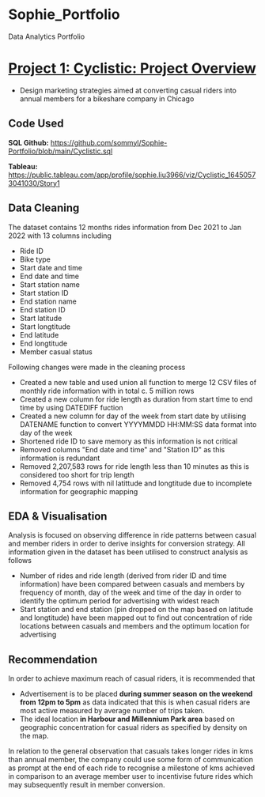 # Sophie_Portfolio
Data Analytics Portfolio

# [Project 1: Cyclistic: Project Overview](https://github.com/sommyl/Sophie-Portfolio/blob/main/Cyclistic%20Project.md)
* Design marketing strategies aimed at converting casual riders into annual members for a bikeshare company in Chicago

## Code Used
**SQL Github:** https://github.com/sommyl/Sophie-Portfolio/blob/main/Cyclistic.sql

**Tableau:** https://public.tableau.com/app/profile/sophie.liu3966/viz/Cyclistic_16450573041030/Story1

## Data Cleaning

The dataset contains 12 months rides information from Dec 2021 to Jan 2022 with 13 columns including

* Ride ID
* Bike type
* Start date and time
* End date and time 
* Start station name
* Start station ID
* End station name
* End station ID
* Start latitude
* Start longtitude
* End latitude
* End longtitude
* Member casual status

Following changes were made in the cleaning process

*	Created a new table and used union all function to merge 12 CSV files of monthly ride information with in total c. 5 million rows 
*	Created a new column for ride length as duration from start time to end time by using DATEDIFF fuction
*	Created a new column for day of the week from start date by utilising DATENAME function to convert YYYYMMDD HH:MM:SS data format into day of the week  
*	Shortened ride ID to save memory as this information is not critical
*	Removed columns "End date and time" and "Station ID" as this information is redundant 
*	Removed 2,207,583 rows for ride length less than 10 minutes as this is considered too short for trip length
*	Removed 4,754 rows with nil latittude and longtitude due to incomplete information for geographic mapping

## EDA & Visualisation 
Analysis is focused on observing difference in ride patterns between casual and member riders in order to derive insights for conversion strategy. All information given in the dataset has been utilised to construct analysis as follows
* Number of rides and ride length (derived from rider ID and time information) have been compared between casuals and members by frequency of month, day of the week and time of the day in order to identify the optimum period for advertising with widest reach 
* Start station and end station (pin dropped on the map based on latitude and longtitude) have been mapped out to find out concentration of ride locations between casuals and members and the optimum location for advertising

## Recommendation
In order to achieve maximum reach of casual riders, it is recommended that 
* Advertisement is to be placed **during summer season** **on the weekend** **from 12pm to 5pm** as data indicated that this is when casual riders are most active measured by average number of trips taken.
* The ideal location **in Harbour and Millennium Park area** based on geographic concentration for casual riders as specified by density on the map.

In relation to the general observation that casuals takes longer rides in kms than annual member, the company could use some form of communication as prompt at the end of each ride to recognise a milestone of kms achieved in comparison to an average member user to incentivise future rides which may subsequently result in member conversion.

